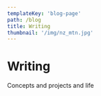 ```yaml
---
templateKey: 'blog-page'
path: /blog
title: Writing
thumbnail: '/img/nz_mtn.jpg'
---
```


# Writing

Concepts and projects and life

